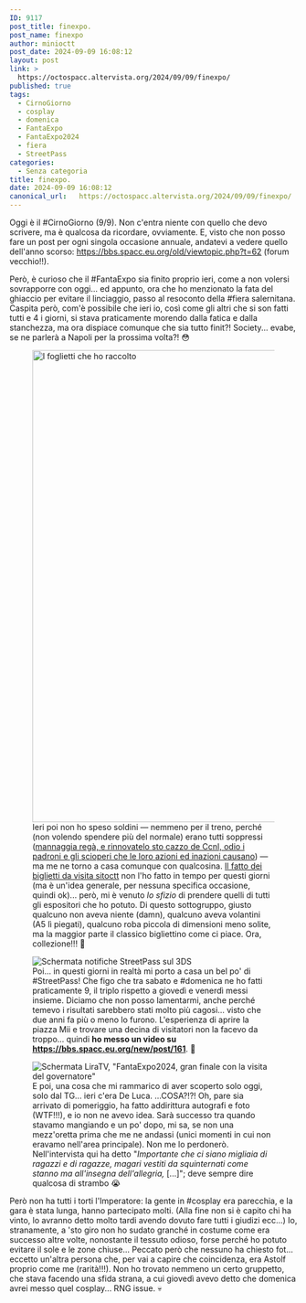 ```yaml
---
ID: 9117
post_title: finexpo.
post_name: finexpo
author: minioctt
post_date: 2024-09-09 16:08:12
layout: post
link: >
  https://octospacc.altervista.org/2024/09/09/finexpo/
published: true
tags:
  - CirnoGiorno
  - cosplay
  - domenica
  - FantaExpo
  - FantaExpo2024
  - fiera
  - StreetPass
categories:
  - Senza categoria
title: finexpo.
date: 2024-09-09 16:08:12
canonical_url:   https://octospacc.altervista.org/2024/09/09/finexpo/
---
```

<!-- wp:paragraph -->
<p>Oggi è il #CirnoGiorno (9/9). Non c'entra niente con quello che devo scrivere, ma è qualcosa da ricordare, ovviamente. E, visto che non posso fare un post per ogni singola occasione annuale, andatevi a vedere quello dell'anno scorso: <a href="https://bbs.spacc.eu.org/old/viewtopic.php?t=62">https://bbs.spacc.eu.org/old/viewtopic.php?t=62</a> (forum vecchio!!).</p>
<!-- /wp:paragraph -->

<!-- wp:paragraph -->
<p>Però, è curioso che il #FantaExpo sia finito proprio ieri, come a non volersi sovrapporre con oggi... ed appunto, ora che ho menzionato la fata del ghiaccio per evitare il linciaggio, passo al resoconto della #fiera salernitana. Caspita però, com'è possibile che ieri io, così come gli altri che si son fatti tutti e 4 i giorni, si stava praticamente morendo dalla fatica e dalla stanchezza, ma ora dispiace comunque che sia tutto finit?! Society... evabe, se ne parlerà a Napoli per la prossima volta?! 😳️</p>
<!-- /wp:paragraph -->

<!-- wp:paragraph -->
<p></p>
<!-- /wp:paragraph -->

<!-- wp:image {"id":9119,"width":"826px","height":"auto","sizeSlug":"large","linkDestination":"none"} -->
<figure class="wp-block-image size-large is-resized"><img src="{{site.cdnurl}}/assets/uploads/2024/09/img_20240909_1154554741428129242844279-960x720.jpg" alt="I foglietti che ho raccolto" class="wp-image-9119" style="width:826px;height:auto"/><figcaption class="wp-element-caption">Ieri poi non ho speso soldini — nemmeno per il treno, perché (non volendo spendere più del normale) erano tutti soppressi (<a href="https://www.adnkronos.com/economia/sciopero-trasporti-treni-autobus-metro-oggi-ultime-notizie_1x1osHLe9qVHxT4IvjdDHB">mannaggia regà, e rinnovatelo sto cazzo de Ccnl, odio i padroni e gli scioperi che le loro azioni ed inazioni causano</a>) — ma me ne torno a casa comunque con qualcosina. <a href="/microblog-mirror/2024/09/03/sitocto-insidiocto/">Il fatto dei biglietti da visita sitoctt</a> non l'ho fatto in tempo per questi giorni (ma è un'idea generale, per nessuna specifica occasione, quindi ok)... però, mi è venuto <em>lo sfizio</em> di prendere quelli di tutti gli espositori che ho potuto. Di questo sottogruppo, giusto qualcuno non aveva niente (damn), qualcuno aveva volantini (A5 lì piegati), qualcuno roba piccola di dimensioni meno solite, ma la maggior parte il classico bigliettino come ci piace. Ora, collezione!!! 😤️</figcaption></figure>
<!-- /wp:image -->

<!-- wp:paragraph -->
<p></p>
<!-- /wp:paragraph -->

<!-- wp:image {"id":9120,"sizeSlug":"large","linkDestination":"none"} -->
<figure class="wp-block-image size-large"><img src="{{site.cdnurl}}/assets/uploads/2024/09/wp-17258787669578679412860746485225-960x1280.jpg" alt="Schermata notifiche StreetPass sul 3DS" class="wp-image-9120"/><figcaption class="wp-element-caption">Poi... in questi giorni in realtà mi porto a casa un bel po' di #StreetPass! Che figo che tra sabato e #domenica ne ho fatti praticamente 9, il triplo rispetto a giovedì e venerdì messi insieme. Diciamo che non posso lamentarmi, anche perché temevo i risultati sarebbero stati molto più cagosi... visto che due anni fa più o meno lo furono. L'esperienza di aprire la piazza Mii e trovare una decina di visitatori non la facevo da troppo... quindi <strong>ho messo un video su <a href="https://bbs.spacc.eu.org/new/post/161">https://bbs.spacc.eu.org/new/post/161</a></strong>. 🥵️</figcaption></figure>
<!-- /wp:image -->

<!-- wp:paragraph -->
<p></p>
<!-- /wp:paragraph -->

<!-- wp:image {"id":9125,"sizeSlug":"large","linkDestination":"none"} -->
<figure class="wp-block-image size-large"><img src="{{site.cdnurl}}/assets/uploads/2024/09/image-1-960x583.png" alt="Schermata LiraTV, &quot;FantaExpo2024, gran finale con la visita del governatore&quot;" class="wp-image-9125"/><figcaption class="wp-element-caption">E poi, una cosa che mi rammarico di aver scoperto solo oggi, solo dal TG... ieri c'era De Luca. ...COSA?!?! Oh, pare sia arrivato di pomeriggio, ha fatto addirittura autografi e foto (WTF!!!), e io non ne avevo idea. Sarà successo tra quando stavamo mangiando e un po' dopo, mi sa, se non una mezz'oretta prima che me ne andassi (unici momenti in cui non eravamo nell'area principale). Non me lo perdonerò. Nell'intervista qui ha detto "<em>Importante che ci siano migliaia di ragazzi e di ragazze, magari vestiti da squinternati come stanno ma all'insegna dell'allegria,</em> [...]"; deve sempre dire qualcosa di strambo 😭️</figcaption></figure>
<!-- /wp:image -->

<!-- wp:paragraph -->
<p></p>
<!-- /wp:paragraph -->

<!-- wp:paragraph -->
<p>Però non ha tutti i torti l'Imperatore: la gente in #cosplay era parecchia, e la gara è stata lunga, hanno partecipato molti. (Alla fine non si è capito chi ha vinto, lo avranno detto molto tardi avendo dovuto fare tutti i giudizi ecc...) Io, stranamente, a 'sto giro non ho sudato granché in costume come era successo altre volte, nonostante il tessuto odioso, forse perché ho potuto evitare il sole e le zone chiuse... Peccato però che nessuno ha chiesto fot... eccetto un'altra persona che, per vai a capire che coincidenza, era Astolf proprio come me (rarità!!!). Non ho trovato nemmeno un certo gruppetto, che stava facendo una sfida strana, a cui giovedì avevo detto che domenica avrei messo quel cosplay... RNG issue. 💀️</p>
<!-- /wp:paragraph -->